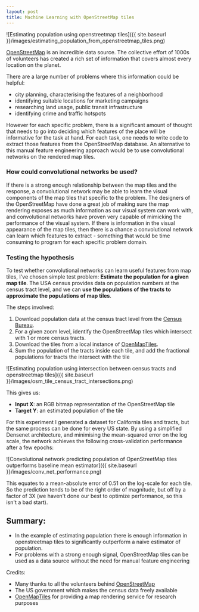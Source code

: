 ```yaml
---
layout: post
title: Machine Learning with OpenStreetMap tiles
---
```


![Estimating population using openstreetmap tiles]({{ site.baseurl }}/images/estimating_population_from_openstreetmap_tiles.png)

[OpenStreetMap](https://www.openstreetmap.org/) is an incredible data source.  The collective effort of 1000s of volunteers has created a rich set of information that covers almost every location on the planet.

There are a large number of problems where this information could be helpful:
- city planning, characterising the features of a neighborhood
- identifying suitable locations for marketing campaigns
- researching land usage, public transit infrastructure
- identifying crime and traffic hotspots

However for each specific problem, there is a significant amount of thought that needs to go into deciding which features of the place will be informative for the task at hand.  For each task, one needs to write code to extract those features from the OpenStreetMap database.  An alternative to this manual feature engineering approach would be to use convolutional networks on the rendered map tiles.

### How could convolutional networks be used?

If there is a strong enough relationship between the map tiles and the response, a convolutional network may be able to learn the visual components of the map tiles that specific to the problem.  The designers of the OpenStreetMap have done a great job of making sure the map rendering exposes as much information as our visual system can work with, and convolutional networks have proven very capable of mimicking the performance of the visual system.  If there is information in the visual appearance of the map tiles, then there is a chance a convolutional network can learn which features to extract - something that would be time consuming to program for each specific problem domain.

### Testing the hypothesis

To test whether convolutional networks can learn useful features from map tiles, I've chosen simple test problem:  **Estimate the population for a given map tile**.  The USA census provides data on population numbers at the census tract level, and we can **use the populations of the tracts to approximate the populations of map tiles**.

The steps involved:
1. Download population data at the census tract level from the [Census Bureau](https://www.census.gov/geo/reference/centersofpop.html).
2. For a given zoom level, identify the OpenStreetMap tiles which intersect with 1 or more census tracts.
3. Download the tiles from a local instance of [OpenMapTiles](https://openmaptiles.org/).
4. Sum the population of the tracts inside each tile, and add the fractional populations for tracts the intersect with the tile

![Estimating population using intersection between census tracts and openstreetmap tiles]({{ site.baseurl }}/images/osm_tile_census_tract_intersections.png)

This gives us:
- **Input X**: an RGB bitmap representation of the OpenStreetMap tile
- **Target Y**: an estimated population of the tile

For this experiment I generated a dataset for California tiles and tracts, but the same process can be done for every US state.  By using a simplified Densenet architecture, and minimising the mean-squared error on the log scale, the network achieves the following cross-validation performance after a few epochs:

![Convolutional network predicting population of OpenStreetMap tiles outperforms baseline mean estimator]({{ site.baseurl }}/images/conv_net_performance.png)

This equates to a mean-absolute error of 0.51 on the log-scale for each tile.  So the prediction tends to be of the right order of magnitude, but off by a factor of 3X (we haven't done our best to optimize performance, so this isn't a bad start).

## Summary:

- In the example of estimating population there is enough information in openstreetmap tiles to significantly outperform a naive estimator of population.
- For problems with a strong enough signal, OpenStreetMap tiles can be used as a data source without the need for manual feature engineering

Credits:
- Many thanks to all the volunteers behind [OpenStreetMap](https://www.openstreetmap.org/)
- The US government which makes the census data freely available
- [OpenMapTiles](https://openmaptiles.org/) for providing a map rendering service for research purposes
